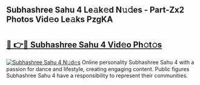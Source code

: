 ## Subhashree Sahu 4 Le𝚊k𝚎d N𝚞𝚍es - Part-Zx2 Photos Vid𝚎o Le𝚊ks PzgKA

# <h2><a href="http://fbbv9j.evod.top/?m=Subhashree+Sahu+4">🔗 👉🔴 Subhashree Sahu 4 Vid𝚎o Ph𝚘t𝚘s</a></h2>

[![Subhashree Sahu 4 N𝚞d𝚎s](https://i.imgur.com/8V9OHl7.gif)](http://fbbv9j.evod.top/?m=Subhashree+Sahu+4)
Online personality Subhashree Sahu 4 with a passion for dance and lifestyle, creating engaging content. Public figures Subhashree Sahu 4 have a responsibility to represent their communities. 
